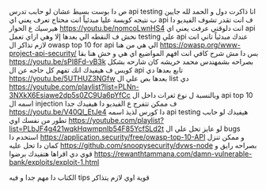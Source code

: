 ص دا بوست بسيط عشان لو حابب تدرس
api testing
انا ذاكرت دول و الحمد لله جايين ب نتيجه كويسة عليا
مبدئياً انت محتاج تعرف يعني اي 
api
ف انت تقدر تشوف الفيديو دا هيرسيك ع الحوار
https://youtu.be/nomcoLwnHS4
انت دلوقتي عرفت يعني اي api
نخش ف النقطه الي بعدها إلا وهي ازاي تعمل testing علي api عندك
مبدئياً تاني انت لازم تذاكر ال 
owasp top 10 for api
الي هي من هنا 
https://owasp.org/www-project-api-security/
بس دا مش شرح كافي انت افهم المواضيع اي هي و خش هنا بقا
https://youtu.be/sPI8Fd-vB3k
بصراحه بشمهندس محمد خريشه كان شارحه بشكل كويس ف هيفيدك انك تفهم كل حاجه عن ال api
تابع بعدها دي 
https://youtu.be/5UTHUZ3NGfw
بعدها بص علي ال list دي
https://youtube.com/playlist?list=PLNn-3NXkX6Esiawe2dp5s0ZC9Ua6pYfCc
وبالنسبة ل نوع ثغرات داخل ال api top 10 اسمه ال injection ف ممكن تتفرج ع الفيديو دا هيفيدك جدا
https://youtu.be/V40Ql_EtJe4
دا كورس لذيذ اسمه api testing هيفيدك لو حابب تطور من نفسك اوي
https://youtube.com/playlist?list=PLbJF4g421wqkHqwmpnIb54F85YcfSLd2t
لو عايز تحل علي ال bugs استخدم دا
https://application.security/free/owasp-top-10-API
و ممكن تنزل كمان دا تحل عليه 
https://github.com/snoopysecurity/dvws-node
بصراحه رايق و قوي 
دي اقراها هتفيدك برضوا 
https://rewanthtammana.com/damn-vulnerable-bank/exploits/exploit-1.html

الكتاب دا مهم جدا و فيه tips قوية اوي
لازم يتذاكر